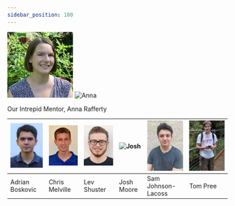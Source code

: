 ```yaml
---
sidebar_position: 100
---
```


![Anna](/img/profile_pictures/anna.jpeg "Anna")
<img src="../../static/img/profile_pictures/anna.jpeg" alt="Anna" width="200"/>

Our Intrepid Mentor, Anna Rafferty

| ![Adrian](/img/profile_pictures/adrian.jpeg "Adrian") | ![Chris](/img/profile_pictures/chris.jpeg "Chris") | ![Lev](/img/profile_pictures/lev.jpeg "Lev") | ![Josh](/img/profile_pictures/josh.png "Josh") | ![Sam](/img/profile_pictures/sam.jpeg "Sam") | ![Tom](/img/profile_pictures/tom.jpg "Tom") |
| -------- | ------- | -------- | ------- | -------- | ------- |
| Adrian Boskovic | Chris Melville | Lev Shuster | Josh Moore | Sam Johnson-Lacoss | Tom Pree |
